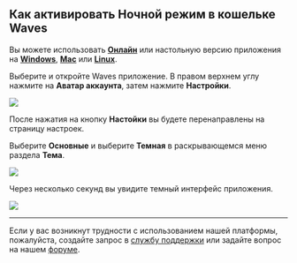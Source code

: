## Как активировать Ночной режим в кошельке Waves

Вы можете использовать [**Онлайн**](https://dex.wavesplatform.com) или настольную версию приложения на [**Windows**](https://wavesplatform.com/files/WavesClient-win.zip), [**Mac**](https://wavesplatform.com/files/WavesClient-mac.dmg) или [**Linux**](https://wavesplatform.com/files/WavesClient-linux.deb).

Выберите и откройте Waves приложение. В правом верхнем углу нажмите на **Аватар аккаунта**, затем нажмите **Настройки**.

![](/_assets/dark_mode_01.png)

После нажатия на кнопку **Настойки** вы будете перенаправлены на страницу настроек.

Выберите **Основные** и выберите **Темная** в раскрывающемся меню раздела **Тема**.

![](/_assets/dark_mode_02.png)

Через несколько секунд вы увидите темный интерфейс приложения.

![](/_assets/dark_mode_03.png)

___

Если у вас возникнут трудности с использованием нашей платформы, пожалуйста, создайте запрос в [службу поддержки](https://support.wavesplatform.com/) или задайте вопрос на нашем [форуме](https://forum.wavesplatform.com/).
